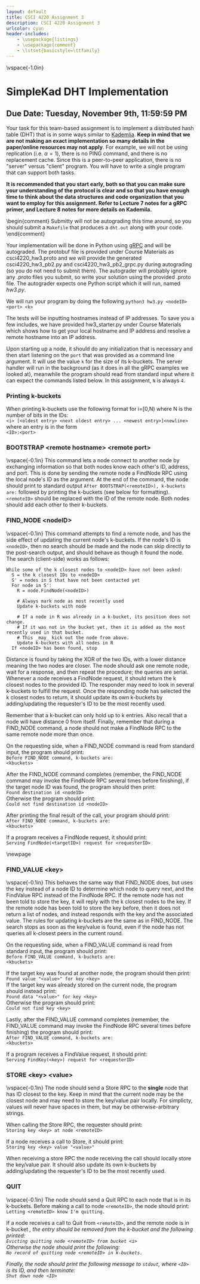 ```yaml
---
layout: default
title: CSCI 4220 Assignment 3
description: CSCI 4220 Assignment 3
urlcolor: cyan
header-includes:
    - \usepackage{listings}
    - \usepackage{comment}
    - \lstset{basicstyle=\ttfamily}
---
```


\vspace{-1.0in}

# SimpleKad DHT Implementation

## Due Date: Tuesday, November 9th, 11:59:59 PM

Your task for this team-based assignment is to implement a distributed hash table (DHT) that is in some ways similar to [Kademlia](https://pdos.csail.mit.edu/~petar/papers/maymounkov-kademlia-lncs.pdf). **Keep in mind that we are not making an exact implementation so many details in the paper/online resources may not apply**. For example, we will not be using replication (i.e. $\alpha = 1$), there is no PING command, and there is no replacement cache. Since this is a peer-to-peer application, there is no "server" versus "client" program. You will have to write a single program that can support both tasks.

**It is recommended that you start early, both so that you can make sure your understanding of the protocol is clear and so that you have enough time to think about the data structures and code organization that you want to employ for this assignment. Refer to Lecture 7 notes for a gRPC primer, and Lecture 8 notes for more details on Kademila.**

\begin{comment}
Submitty will not be autograding this time around, so you should submit a `Makefile` that produces a `dht.out` along with your code.
\end{comment}

Your implementation will be done in Python using [gRPC](https://grpc.io/docs/) and will be autograded. The protobuf file is provided under Course Materials as csci4220\_hw3.proto and we will provide the generated csci4220\_hw3\_pb2.py and csci4220\_hw3\_pb2\_grpc.py during autograding (so you do not need to submit them). The autograder will probably ignore any .proto files you submit, so write your solution using the provided .proto file. The autograder expects one Python script which it will run, named *hw3.py*.

We will run your program by doing the following
`python3 hw3.py <nodeID> <port> <k>`

The tests will be inputting hostnames instead of IP addresses. To save you a few includes, we have provided hw3_starter.py under Course Materials which shows how to get your local hostname and IP address and resolve a remote hostname into an IP address.

Upon starting up a node, it should do any initialization that is necessary and then start listening on the `port` that was provided as a command line argument. It will use the value `k` for the size of its k-buckets. The server handler will run in the background (as it does in all the gRPC examples we looked at), meanwhile the program should read from standard input where it can expect the commands listed below. In this assignment, `N` is always `4`.

### Printing k-buckets

When printing k-buckets use the following format for i=[0,N) where N is the number of bits in the IDs:  
`<i> [<oldest entry> <next oldest entry> ... <newest entry>]<newline>`  
where an entry is in the form  
`<ID>:<port>`

### BOOTSTRAP \<remote hostname\> \<remote port\>
\vspace{-0.1in}
This command lets a node connect to another node by exchanging information so that both nodes know each other's ID, address, and port. This is done by sending the remote node a FindNode RPC using the local node's ID as the argument. At the end of the command, the node should print to standard output `After BOOTSTRAP(<remoteID>), k-buckets are:` followed by printing the k-buckets (see below for formatting). `<remoteID>` should be replaced with the ID of the remote node. Both nodes should add each other to their k-buckets.

### FIND_NODE \<nodeID\>
\vspace{-0.1in}
This command attempts to find a remote node, and has the side effect of updating the current node's k-buckets. If the node's ID is `<nodeID>`, then no search should be made and the node can skip directly to the post-search output, and should behave as though it found the node. The search (client-side) works as follows:  
```
While some of the k closest nodes to <nodeID> have not been asked:
  S = the k closest IDs to <nodeID>
  S' = nodes in S that have not been contacted yet
  For node in S':
    R = node.FindNode(<nodeID>)

    # Always mark node as most recently used
    Update k-buckets with node 

    # If a node in R was already in a k-bucket, its position does not change.
    # If it was not in the bucket yet, then it is added as the most recently used in that bucket.
    # This _may_ kick out the node from above.
    Update k-buckets with all nodes in R 
  If <nodeID> has been found, stop
```

Distance is found by taking the XOR of the two IDs, with a lower distance meaning the two nodes are closer. The node should ask one remote node, wait for a response, and then repeat the procedure; the queries are serial. Whenever a node receives a FindNode request, it should return the k closest nodes to the provided ID. The responder may need to look in several k-buckets to fulfill the request. Once the responding node has selected the k closest nodes to return, it should update its own k-buckets by adding/updating the requester's ID to be the most recently used.

Remember that a k-bucket can only hold up to k entries. Also recall that a node will have distance 0 from itself. Finally, remember that during a FIND\_NODE command, a node should not make a FindNode RPC to the same remote node more than once.

On the requesting side, when a FIND\_NODE command is read from standard input, the program should print:  
`Before FIND_NODE command, k-buckets are:`  
`<kbuckets>`

After the FIND\_NODE command completes (remember, the FIND\_NODE command may invoke the FindNode RPC several times before finishing), if the target node ID was found, the program should then print:  
`Found destination id <nodeID>`  
Otherwise the program should print:  
`Could not find destination id <nodeID>`

After printing the final result of the call, your program should print:  
`After FIND_NODE command, k-buckets are:`  
`<kbuckets>`

If a program receives a FindNode request, it should print:  
`Serving FindNode(<targetID>) request for <requesterID>`

\newpage

### FIND_VALUE \<key\>
\vspace{-0.1in}
This behaves the same way that FIND\_NODE does, but uses the key instead of a node ID to determine which node to query next, and the FindValue RPC instead of the FindNode RPC. If the remote node has not been told to store the key, it will reply with the k closest nodes to the key. If the remote node has been told to store the key before, then it does not return a list of nodes, and instead responds with the key and the associated value. The rules for updating k-buckets are the same as in FIND\_NODE. The search stops as soon as the key/value is found, even if the node has not queries all k-closest peers in the current round.

On the requesting side, when a FIND\_VALUE command is read from standard input, the program should print:  
`Before FIND_VALUE command, k-buckets are:`  
`<kbuckets>`

If the target key was found at another node, the program should then print:  
`Found value "<value>" for key <key>`  
If the target key was already stored on the current node, the program should instead print:  
`Found data "<value>" for key <key>`  
Otherwise the program should print:  
`Could not find key <key>`

Lastly, after the FIND\_VALUE command completes (remember, the FIND\_VALUE command may invoke the FindNode RPC several times before finishing) the program should print:  
`After FIND_VALUE command, k-buckets are:`  
`<kbuckets>`

If a program receives a FindValue request, it should print:  
`Serving FindKey(<key>) request for <requesterID>`

### STORE \<key\> \<value\>
\vspace{-0.1in}
The node should send a Store RPC to the **single** node that has ID closest to the key. Keep in mind that the current node may be the closest node and may need to store the key/value pair locally. For simplicty, values will never have spaces in them, but may be otherwise-arbitrary strings.

When calling the Store RPC, the requester should print:  
`Storing key <key> at node <remoteID>`

If a node receives a call to Store, it should print:  
`Storing key <key> value "<value>"`

When receiving a store RPC the node receiving the call should locally store the key/value pair. It should also update its own k-buckets by adding/updating the requester's ID to be the most recently used.

### QUIT
\vspace{-0.1in}
The node should send a Quit RPC to each node that is in its k-buckets. Before making a call to node `<remoteID>`, the node should print:  
`Letting <remoteID> know I'm quitting.`

If a node receives a call to Quit from `<remoteID>`, and the remote node is in k-bucket <i>, the entry should be removed from the k-bucket and the following printed:  
`Evicting quitting node <remoteID> from bucket <i>`  
Otherwise the node should print the following:  
`No record of quitting node <remoteID> in k-buckets.`

Finally, the node should print the following message to `stdout`, where `<ID>` is its ID, and then terminate:  
`Shut down node <ID>`
